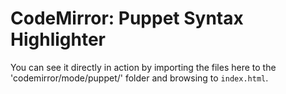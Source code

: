 # CodeMirror: Puppet Syntax Highlighter

You can see it directly in action by importing the files here to the 'codemirror/mode/puppet/' folder and browsing to `index.html`.
